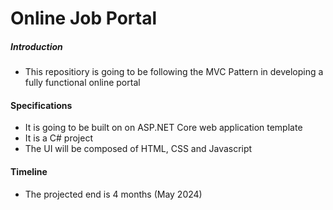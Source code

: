 # Online Job Portal
##### Introduction 
- This repositiory is going to be following the MVC Pattern in developing a fully functional online portal
#### Specifications
- It is going to be built on on ASP.NET Core web application template
- It is a C# project
- The UI will be composed of HTML, CSS and Javascript
#### Timeline
- The projected end is 4 months (May 2024)

